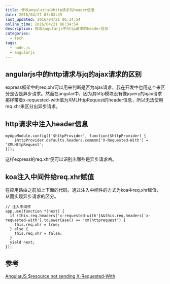 ```yaml
---
title: 修改angularjs中http请求的header信息
date: 2016/04/21 03:03:49
last_updated: 2016/04/21 06:34:54
online_time: 2016/04/21 06:34:54
description: 修改angularjs中http请求的header信息
categories:
  - tech
tags:
  - node.js
  - angularjs
---
```


## angularjs中的http请求与jq的ajax请求的区别
express框架中的req.xhr可以用来判断是否为ajax请求，我在开发中也用这个来区分是否是异步请求。然而在angular中，因为其http模块没有像jquery的ajax请求那样带着x-requested-with值为XMLHttpRequest的header信息，所以无法使用req.xhr来区分出异步请求。

## http请求中注入header信息
```
myAppModule.config(['$httpProvider', function($httpProvider) {
    $httpProvider.defaults.headers.common['X-Requested-With'] = 'XMLHttpRequest';
}]);
```
这样express的req.xhr便可以识别出哪些是异步请求咯。

## koa注入中间件给req.xhr赋值
在应用路由之前加上下面的代码，通过注入中间件的方式为koa中req.xhr赋值，从而实现异步请求的区分。
```
// 注入中间件
app.use(function *(next) {
  if (this.req.headers['x-requested-with']&&this.req.headers['x-requested-with'].toLowerCase() == 'xmlhttprequest') {
    this.req.xhr = true;
  } else {
    this.req.xhr = false;
  }
  yield next;
});
```

## 参考
[AngularJS $resource not sending X-Requested-With](http://stackoverflow.com/questions/18168836/angularjs-resource-not-sending-x-requested-with)
